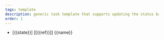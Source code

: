 ```yaml
---
tags: template
description: generic task template that supports updating the status back in the origin page
order: 1
---
```


* [{{state}}] [[{{ref}}]] {{name}}